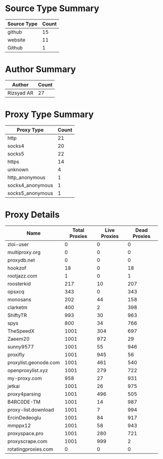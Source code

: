 # Source Type Summary

| Source Type | Count |
|-------------|-------|
| github | 15 |
| website | 11 |
| Github | 1 |


# Author Summary

| Author | Count |
|--------|-------|
| Rizsyad AR | 27 |


# Proxy Type Summary

| Proxy Type | Count |
|------------|-------|
| http | 21 |
| socks4 | 20 |
| socks5 | 22 |
| https | 14 |
| unknown | 4 |
| http_anonymous | 1 |
| socks4_anonymous | 1 |
| socks5_anonymous | 1 |


# Proxy Details

| Name | Total Proxies | Live Proxies | Dead Proxies |
|------|---------------|--------------|---------------|
| zloi-user | 0 | 0 | 0 |
| multiproxy.org | 0 | 0 | 0 |
| proxydb.net | 0 | 0 | 0 |
| hookzof | 18 | 0 | 18 |
| rootjazz.com | 1 | 0 | 1 |
| roosterkid | 217 | 10 | 207 |
| opsxcq | 343 | 0 | 343 |
| monosans | 202 | 44 | 158 |
| clarketm | 400 | 2 | 398 |
| ShiftyTR | 993 | 30 | 963 |
| spys | 800 | 34 | 766 |
| TheSpeedX | 1001 | 304 | 697 |
| Zaeem20 | 1001 | 972 | 29 |
| sunny9577 | 1001 | 55 | 946 |
| proxifly | 1001 | 945 | 56 |
| proxylist.geonode.com | 1001 | 461 | 540 |
| openproxylist.xyz | 1001 | 279 | 722 |
| my-proxy.com | 958 | 27 | 931 |
| jetkai | 1001 | 26 | 975 |
| proxy4parsing | 1001 | 496 | 505 |
| B4RC0DE-TM | 1001 | 14 | 987 |
| proxy-list.download | 1001 | 7 | 994 |
| ErcinDedeoglu | 1001 | 84 | 917 |
| mmppx12 | 1001 | 58 | 943 |
| proxyspace.pro | 1001 | 280 | 721 |
| proxyscrape.com | 1001 | 999 | 2 |
| rotatingproxies.com | 0 | 0 | 0 |

